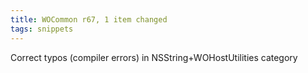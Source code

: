 ```yaml
---
title: WOCommon r67, 1 item changed
tags: snippets
---
```


Correct typos (compiler errors) in NSString+WOHostUtilities category
